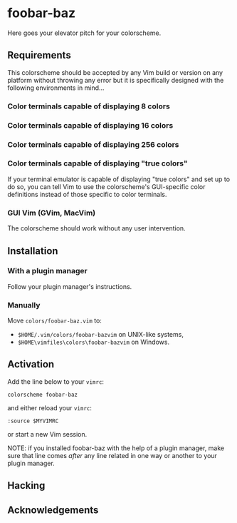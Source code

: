 # foobar-baz

Here goes your elevator pitch for your colorscheme.

## Requirements

This colorscheme should be accepted by any Vim build or version on any platform without throwing any error but it is specifically designed with the following environments in mind…

### Color terminals capable of displaying 8 colors

### Color terminals capable of displaying 16 colors

### Color terminals capable of displaying 256 colors

### Color terminals capable of displaying "true colors"

If your terminal emulator is capable of displaying "true colors" and set up to do so, you can tell Vim to use the colorscheme's GUI-specific color definitions instead of those specific to color terminals.

### GUI Vim (GVim, MacVim)

The colorscheme should work without any user intervention.

## Installation

### With a plugin manager 

Follow your plugin manager's instructions. 

### Manually

Move `colors/foobar-baz.vim` to:

* `$HOME/.vim/colors/foobar-bazvim` on UNIX-like systems,
* `$HOME\vimfiles\colors\foobar-bazvim` on Windows.

## Activation

Add the line below to your `vimrc`:

    colorscheme foobar-baz

and either reload your `vimrc`:

    :source $MYVIMRC

or start a new Vim session.

NOTE: if you installed foobar-baz with the help of a plugin manager, make sure that line comes *after* any line related in one way or another to your plugin manager.

## Hacking

## Acknowledgements
